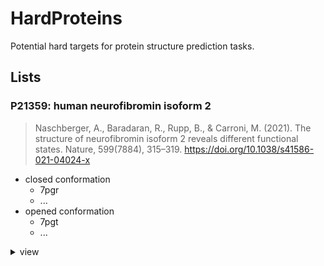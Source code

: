 # HardProteins

Potential hard targets for protein structure prediction tasks.

## Lists

### P21359: human neurofibromin isoform 2

> Naschberger, A., Baradaran, R., Rupp, B., & Carroni, M. (2021). The structure of neurofibromin isoform 2 reveals different functional states. Nature, 599(7884), 315–319. <https://doi.org/10.1038/s41586-021-04024-x>

* closed conformation
  * 7pgr
  * ...
* opened conformation
  * 7pgt
  * ...

<details>
<summary>view</summary>
<img src="./figs/7pgr.A+7pgt.A.gif">
</details>
